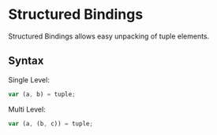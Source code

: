 # Structured Bindings

Structured Bindings allows easy unpacking of tuple elements.

## Syntax 

Single Level:

```js
var (a, b) = tuple; 
```


Multi Level:

```js
var (a, (b, c)) = tuple; 
```